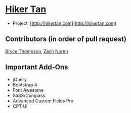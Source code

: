 # [Hiker Tan](http://hikertan.com)

* Project: [http://hikertan.com](http://hikertan.com)


## Contributors (in order of pull request)
[Bryce Thompson](https://github.com/brycefoundry), [Zach Noren](https://github.com/zachnoren)



## Important Add-Ons
* jQuery
* Bootstrap 4
* Font Awesome
* SaSS/Compass
* Advanced Custom Fields Pro
* CPT UI


